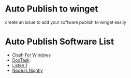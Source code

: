 # Auto Publish to winget

create an issue to add your software publish to winget easily

# Auto Publish Software List

- [Clash For Windows](https://github.com/Fndroid/clash_for_windows_pkg/)
- [DooTask](https://github.com/kuaifan/dootask)
- [Listen 1](https://github.com/listen1/listen1_desktop/)
- [Node.js Nightly](https://nodejs.org/download/nightly/)